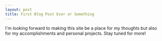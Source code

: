 ```yaml
---
layout: post
title: First Blog Post Ever or Something
---
```


I'm looking forward to making this site be a place for my thoughts but also for my accomplishments
and personal projects. Stay tuned for more!
